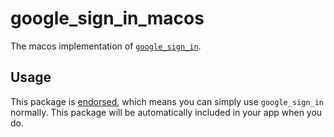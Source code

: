 # google\_sign\_in\_macos

The macos implementation of [`google_sign_in`][1].

## Usage

This package is [endorsed][2], which means you can simply use `google_sign_in`
normally. This package will be automatically included in your app when you do.

[1]: https://pub.dev/packages/google_sign_in
[2]: https://flutter.dev/docs/development/packages-and-plugins/developing-packages#endorsed-federated-plugin
